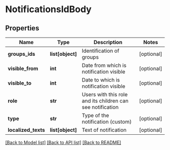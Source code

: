 # NotificationsIdBody

## Properties
Name | Type | Description | Notes
------------ | ------------- | ------------- | -------------
**groups_ids** | **list[object]** | Identification of groups | [optional] 
**visible_from** | **int** | Date from which is notification visible | [optional] 
**visible_to** | **int** | Date to which is notification visible | [optional] 
**role** | **str** | Users with this role and its children can see notification | [optional] 
**type** | **str** | Type of the notification (custom) | [optional] 
**localized_texts** | **list[object]** | Text of notification | [optional] 

[[Back to Model list]](../README.md#documentation-for-models) [[Back to API list]](../README.md#documentation-for-api-endpoints) [[Back to README]](../README.md)

